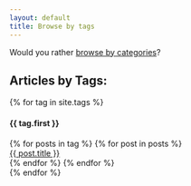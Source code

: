 ```yaml
---
layout: default
title: Browse by tags
---
```


Would you rather <a href="/posts.html">browse by categories</a>?

<h2>Articles by Tags:</h2>
{% for tag in site.tags %}
  <div>
    <a name="{{ tag.first }}"></a><h4>{{ tag.first }}</h4>
    {% for posts in tag %}
      {% for post in posts %}
        <div class="list"><a title="{{ post.date | date: "%A %B %-d. %Y" }}" href="{{ post.url }}">{{ post.title }}</a></div>
      {% endfor %}
    {% endfor %}
  </div>
{% endfor %}
